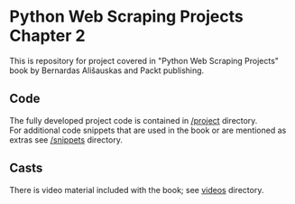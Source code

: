 # Python Web Scraping Projects Chapter 2

This is repository for project covered in "Python Web Scraping Projects" book by Bernardas Ališauskas and Packt publishing.

## Code

The fully developed project code is contained in [/project](./project) directory.  
For additional code snippets that are used in the book or are mentioned as extras see [/snippets](./snippets) directory.  

## Casts

There is video material included with the book; see [videos](./videos) directory.